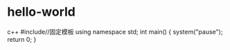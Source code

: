 # hello-world
c++
#include<iostream>//固定模板
using namespace std;
int main()
  {
  system("pause");
  return 0;
  }
  
